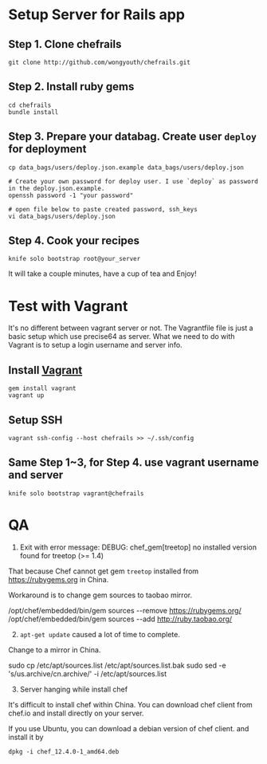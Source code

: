 # Setup Server for Rails app

## Step 1. Clone chefrails

    git clone http://github.com/wongyouth/chefrails.git

## Step 2. Install ruby gems

    cd chefrails
    bundle install

## Step 3. Prepare your databag. Create user `deploy` for deployment

    cp data_bags/users/deploy.json.example data_bags/users/deploy.json

    # Create your own password for deploy user. I use `deploy` as password in the deploy.json.example.
    openssh password -1 "your password"

    # open file below to paste created password, ssh_keys
    vi data_bags/users/deploy.json

## Step 4. Cook your recipes

    knife solo bootstrap root@your_server

It will take a couple minutes, have a cup of tea and Enjoy!

# Test with Vagrant

It's no different between vagrant server or not. The Vagrantfile file is just a basic setup which use precise64 as server.
What we need to do with Vagrant is to setup a login username and server info.

## Install [Vagrant](http://vagrantup.com)

    gem install vagrant
    vagrant up

## Setup SSH

    vagrant ssh-config --host chefrails >> ~/.ssh/config

## Same Step 1~3, for Step 4. use vagrant username and server

    knife solo bootstrap vagrant@chefrails

# QA

1. Exit with error message: DEBUG: chef_gem[treetop] no installed version found for treetop (>= 1.4)

That because Chef cannot get gem `treetop` installed from https://rubygems.org in China.

Workaround is to change gem sources to taobao mirror.

/opt/chef/embedded/bin/gem sources --remove https://rubygems.org/
/opt/chef/embedded/bin/gem sources --add http://ruby.taobao.org/

2. `apt-get update` caused a lot of time to complete.

Change to a mirror in China.

sudo cp /etc/apt/sources.list /etc/apt/sources.list.bak
sudo sed -e 's/us.archive/cn.archive/' -i /etc/apt/sources.list


3. Server hanging while install chef

It's difficult to install chef within China. You can download chef client from chef.io and install directly on your server.

If you use Ubuntu, you can download a debian version of chef client. and install it by

    dpkg -i chef_12.4.0-1_amd64.deb
